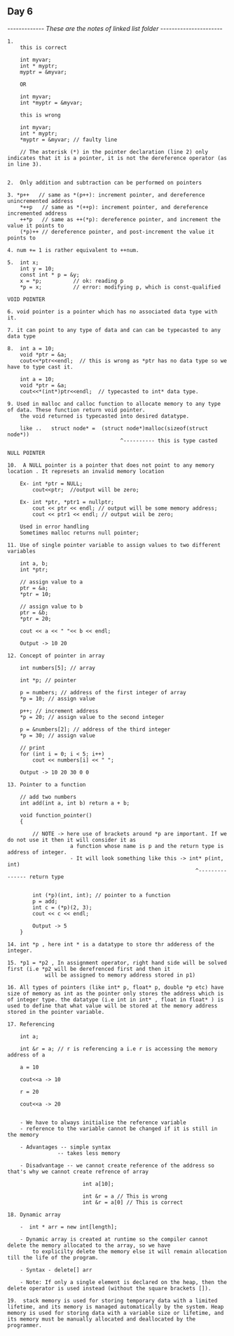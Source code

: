 ## Day 6

_------------- These are the notes of linked list folder ----------------------_

    1.
        this is correct

        int myvar;
        int * myptr;
        myptr = &myvar;

        OR

        int myvar;
        int *myptr = &myvar;

        this is wrong

        int myvar;
        int * myptr;
        *myptr = &myvar; // faulty line

        // The asterisk (*) in the pointer declaration (line 2) only indicates that it is a pointer, it is not the dereference operator (as in line 3).


    2.  Only addition and subtraction can be performed on pointers

    3. *p++   // same as *(p++): increment pointer, and dereference unincremented address
        *++p   // same as *(++p): increment pointer, and dereference incremented address
        ++*p   // same as ++(*p): dereference pointer, and increment the value it points to
        (*p)++ // dereference pointer, and post-increment the value it points to

    4. num += 1 is rather equivalent to ++num.

    5.  int x;
        int y = 10;
        const int * p = &y;
        x = *p;          // ok: reading p
        *p = x;          // error: modifying p, which is const-qualified

    VOID POINTER

    6. void pointer is a pointer which has no associated data type with it.

    7. it can point to any type of data and can can be typecasted to any data type

    8.  int a = 10;
        void *ptr = &a;
        cout<<*ptr<<endl;  // this is wrong as *ptr has no data type so we have to type cast it.

        int a = 10;
        void *ptr = &a;
        cout<<*(int*)ptr<<endl;  // typecasted to int* data type.

    9. Used in malloc and calloc function to allocate memory to any type of data. These function return void pointer.
        the void returned is typecasted into desired datatype.

        like ..   struct node* =  (struct node*)malloc(sizeof(struct node*))
                                        ^---------- this is type casted

    NULL POINTER

    10.  A NULL pointer is a pointer that does not point to any memory location . It represets an invalid memory location

        Ex- int *ptr = NULL;
            cout<<ptr;  //output will be zero;

        Ex- int *ptr, *ptr1 = nullptr;
            cout << ptr << endl; // output will be some memory address;
            cout << ptr1 << endl; // output wiil be zero;

        Used in error handling
        Sometimes malloc returns null pointer;

    11. Use of single pointer variable to assign values to two different variables

        int a, b;
        int *ptr;

        // assign value to a
        ptr = &a;
        *ptr = 10;

        // assign value to b
        ptr = &b;
        *ptr = 20;

        cout << a << " "<< b << endl;

        Output -> 10 20

    12. Concept of pointer in array

        int numbers[5]; // array

        int *p; // pointer

        p = numbers; // address of the first integer of array
        *p = 10; // assign value

        p++; // increment address
        *p = 20; // assign value to the second integer

        p = &numbers[2]; // address of the third integer
        *p = 30; // assign value

        // print
        for (int i = 0; i < 5; i++)
            cout << numbers[i] << " ";

        Output -> 10 20 30 0 0

    13. Pointer to a function

        // add two numbers
        int add(int a, int b) return a + b;

        void function_pointer()
        {

            // NOTE -> here use of brackets around *p are important. If we do not use it then it will consider it as
                        a function whose name is p and the return type is address of integer.
                        - It will look something like this -> int* p(int, int)
                                                                ^--------------- return type


            int (*p)(int, int); // pointer to a function
            p = add;
            int c = (*p)(2, 3);
            cout << c << endl;

            Output -> 5
        }

    14. int *p , here int * is a datatype to store thr adderess of the integer.

    15. *p1 = *p2 , In assignment operator, right hand side will be solved first (i.e *p2 will be derefrenced first and then it
                will be assigned to memory address stored in p1)

    16. All types of pointers (like int* p, float* p, double *p etc) have size of memory as int as the pointer only stores the address which is of integer type. the datatype (i.e int in int* , float in float* ) is used to define that what value will be stored at the memory address stored in the pointer variable.

    17. Referencing

        int a;

        int &r = a; // r is referencing a i.e r is accessing the memory address of a

        a = 10

        cout<<a -> 10

        r = 20

        cout<<a -> 20


        - We have to always initialise the reference variable
        - reference to the variable cannot be changed if it is still in the memory

        - Advantages -- simple syntax
                    -- takes less memory

        - Disadvantage -- we cannot create reference of the address so that's why we cannot create refrence of array

                            int a[10];

                            int &r = a // This is wrong
                            int &r = a[0] // This is correct

    18. Dynamic array

        -  int * arr = new int[length];

        - Dynamic array is created at runtime so the compiler cannot delete the memory allocated to the array, so we have
            to explicilty delete the memory else it will remain allocation till the life of the program.

        - Syntax - delete[] arr

        - Note: If only a single element is declared on the heap, then the delete operator is used instead (without the square brackets []).

    19.  stack memory is used for storing temporary data with a limited lifetime, and its memory is managed automatically by the system. Heap memory is used for storing data with a variable size or lifetime, and its memory must be manually allocated and deallocated by the programmer.
